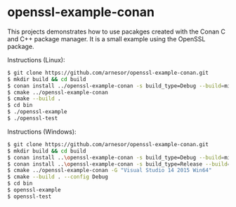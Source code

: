 # openssl-example-conan
This projects demonstrates how to use pacakges created with the Conan C and
C++ package manager. It is a small example using the OpenSSL package.

Instructions (Linux):

```bash
$ git clone https://github.com/arnesor/openssl-example-conan.git
$ mkdir build && cd build
$ conan install ../openssl-example-conan -s build_type=Debug --build=missing
$ cmake ../openssl-example-conan
$ cmake --build .
$ cd bin
$ ./openssl-example
$ ./openssl-test
```

Instructions (Windows):

```bash
$ git clone https://github.com/arnesor/openssl-example-conan.git
$ mkdir build && cd build
$ conan install ..\openssl-example-conan -s build_type=Debug --build=missing
$ conan install ..\openssl-example-conan -s build_type=Release --build=missing
$ cmake ../openssl-example-conan -G "Visual Studio 14 2015 Win64"
$ cmake --build . --config Debug
$ cd bin
$ openssl-example
$ openssl-test
```

